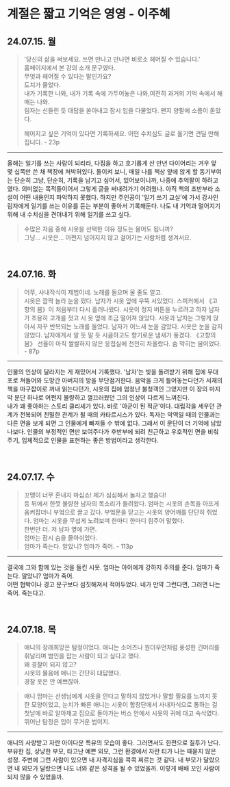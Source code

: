 # 계절은 짧고 기억은 영영 - 이주혜



## 24.07.15. 월

> '당신의 삶을 써보세요. 쓰면 만나고 만나면 비로소 헤어질 수 있습니다.'    
> 홈페이지에서 본 강의 소개 문구였다.   
> 무엇과 헤어질 수 있다는 말인가요?   
> 도치가 물었다.   
> 내가 기록한 나와, 내가 기록 속에 가두어놓은 나와,여전히 과거의 기억 속에서 해매는 나와.   
> 림자는 신들린 듯 대답을 쏟아내고 잠시 입을 다물었다. 왠지 양팔에 소름이 돋았다.   
>    
> 헤어지고 싶은 기억이 있다면 기록하세요. 어떤 수치심도 글로 옮기면 견딜 만해집니다. - 23p

-----

올해는 일기를 쓰는 사람이 되리라, 다짐을 하고 호기롭게 산 만년 다이어리는 겨우 앞 몇 십쪽만 쓴 채 책장에 쳐박혀있다. 돌이켜 보니, 매일 나를 책상 앞에 앉게 할 동기부여는 단순히 그냥, 단순히, 기록을 남기고 싶어서, 있어보이니까, 나중에 추억팔이 하려고 였다. 의미없는 목적들이어서 그렇게 글을 써내려가기 어려웠나. 아직 책의 초반부라 소설이 어떤 내용인지 파악하지 못했다. 하지만 주인공이 '일기 쓰기 교실'에 가서 강사인 림자에게 일기를 쓰는 이유를 듣는 부분이 좋아서 기록해둔다. 나도 내 기억과 멀어지기위해 내 수치심을 견뎌내기 위해 일기를 쓰고 싶다.


> 수많은 자음 중에 시옷을 선택한 이유 정도는 물어도 됩니까?   
> 그냥... 시옷은... 어쩐지 넘어지지 않고 걸어가는 사람처럼 생겨서요.


<br/>


## 24.07.16. 화

> 어쭈, 사내작식이 제법이네. 노래를 들으며 울 줄도 알고.   
> 시옷은 깜짝 놀라 눈을 떴다. 남자가 시옷 앞에 우뚝 서있었다. 스피커에서 《고향의 봄》이 처음부터 다시 흘러나왔다. 시옷이 정지 버튼을 누르려고 하자 남자가 조용히 고개를 젓고 시 옷 옆에 조금 떨어져 앉았다. 시옷과 남자는 그렇게 앉아서 자꾸 반복되는 노래를 들었다. 남자가 어느새 눈을 감았다. 시옷은 눈을 감지 않았다. 남자에게서 알 듯 말 듯 시큼하고도 향기로운 냄새가 풍겼다. 《고향의 봄》 선율이 아직 쌀쌀하지 않은 응접실에 천천히 차올랐다. 숨 막히는 봄이었다. - 87p

------
인물의 인상이 달라지는 게 재밌어서 기록했다. '남자'는 빚을 돌려받기 위해 집에 무대포로 쳐들어와 도망간 아버지의 방을 무단점거한다. 음악을 크게 틀어놓는다던가 서재의 책을 마구잡이로 꺼내 읽는다던가, 시옷의 집에 엄청난 불청객인 그였지만 이 장의 마지막 문단 하나로 어쩐지 불량하고 껄끄러웠던 그의 인상이 다르게 느껴진다.   
내가 꽤 좋아하는 스토리 클리셰가 있다. 바로 '아군이 된 적군'이다. 대립각을 세우던 관계가 전복되어 친밀한 관계가 될 때의 카타르시스가 있다. 독자는 악역일 때의 인물과는 다른 면을 보게 되면 그 인물에게 빠져들 수 밖에 없다. 그래서 이 문단이 더 기억에 남았나보다. 인물의 부정적인 면만 보여주다가 후반부에 되려 친근하고 우호적인 면을 비춰주기, 입체적으로 인물을 표현하는 좋은 방법이라고 생각한다.


<br/>


## 24.07.17. 수

> 꼬맹이 너무 혼내지 마십쇼! 제가 심심해서 놀자고 했슴다!   
등 뒤에서 한껏 불량한 남자의 목소리가 들려왔다. 엄마는 시옷의 손목을 아프게 움켜잡더니 부엌으로 끌고 갔다. 부엌문을 닫고는 시옷의 양어깨를 단단히 쥐었다. 엄마는 시옷을 무섭게 노려보며 한마디 한마디 힘주어 말했다.    
한번만 더. 저 남자 옆에 가면.   
엄마는 잠시 숨을 몰아쉬었다.   
엄마가 죽는다. 알았니? 엄마가 죽어. - 113p

----

결국에 그와 함께 있는 것을 들킨 시옷. 엄마는 아이에게 강하지 주의를 준다. 엄마가 죽는다. 알았니? 엄마가 죽어.     
어떤 협박이나 경고 문구보다 섬짓해져서 적어두었다. 네가 만약 그런다면, 그러면 나는 죽어. 죽는다고.

<br/>

## 24.07.18. 목

> 애니의 장래희망은 탐정이었다. 애니는 소머즈나 원더우먼처럼 풍성한 긴머리를 휘날리며 범인을 잡는 사람이 되고 싶다고 했다.   
> 왜 경찰이 되지 않고?   
> 시옷의 물음에 애니는 간단히 대답했다.   
> 경찰 옷은 안 예쁘잖아.

> 애니 엄마는 선생님에게 시옷을 안다고 말하지 않았거나 말할 필요를 느끼지 못한 모양이었고, 눈치가 빠른 애니는 시옷이 합창단에서 사내자식으로 통하는 걸 첫날에 바로 알아채고 집으로 돌아가는 버스 안에서 시옷의 귀에 대고 속삭였다. 뛰어난 탐정은 입이 무거운 법이지.

----
애니의 사랑받고 자란 아이다운 특유의 모습이 좋다. 그러면서도 한편으로 질투가 난다. 부유한 집, 상냥한 부모, 타고난 예쁜 외모, 그런 환경에서 자란 티가 나는 때묻지 않은 성정. 주변에 그런 사람이 있으면 내 자격지심을 콕콕 찌르는 것 같다. 내 부모가 달랐으면 내 외모가 달랐으면 나도 너와 같은 성격을 될 수 있었을까. 이렇게 배배 꼬인 사람이 되지 않을 수 있었을까.
